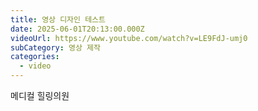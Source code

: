 ```yaml
---
title: 영상 디자인 테스트
date: 2025-06-01T20:13:00.000Z
videoUrl: https://www.youtube.com/watch?v=LE9FdJ-umj0
subCategory: 영상 제작
categories:
  - video
---
```

메디컬 힐링의원
